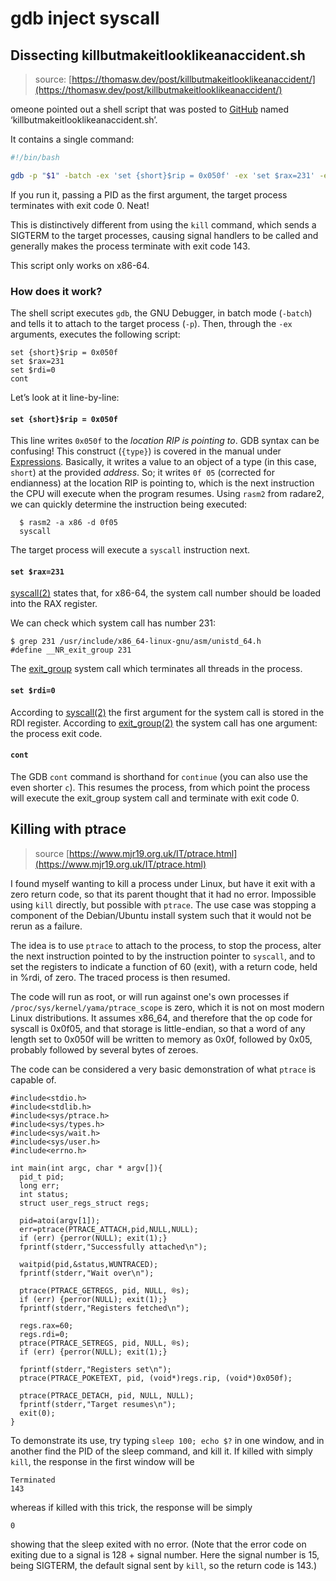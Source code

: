 # gdb inject syscall



## Dissecting killbutmakeitlooklikeanaccident.sh

> source: [https://thomasw.dev/post/killbutmakeitlooklikeanaccident/](https://thomasw.dev/post/killbutmakeitlooklikeanaccident/)



omeone pointed out a shell script that was posted to [GitHub](https://github.com/timb-machine-mirrors/killbutmakeitlooklikeanaccident.sh/blob/0bf35bd22fd2fa56a4205baebd6ddb30bc9848b5/killbutmakeitlooklikeanaccident.sh) named ‘killbutmakeitlooklikeanaccident.sh’.

It contains a single command:

```sh
#!/bin/bash

gdb -p "$1" -batch -ex 'set {short}$rip = 0x050f' -ex 'set $rax=231' -ex 'set $rdi=0' -ex 'cont'
```

If you run it, passing a PID as the first argument, the target process terminates with exit code 0. Neat!

This is distinctively different from using the `kill` command, which sends a SIGTERM to the target processes, causing signal handlers to be called and generally makes the process terminate with exit code 143.

This script only works on x86-64.

### How does it work?

The shell script executes `gdb`, the GNU Debugger, in batch mode (`-batch`) and tells it to attach to the target process (`-p`). Then, through the `-ex` arguments, executes the following script:

```
set {short}$rip = 0x050f
set $rax=231
set $rdi=0
cont
```

Let’s look at it line-by-line:

#### `set {short}$rip = 0x050f`

This line writes `0x050f` to the *location RIP is pointing to*. GDB syntax can be confusing! This construct (`{type}`) is covered in the manual under [Expressions](https://web.mit.edu/gnu/doc/html/gdb_toc.html#SEC54). Basically, it writes a value to an object of a type (in this case, `short`) at the provided *address*. So; it writes `0f 05` (corrected for endianness) at the location RIP is pointing to, which is the next instruction the CPU will execute when the program resumes. Using `rasm2` from radare2, we can quickly determine the instruction being executed:

```
  $ rasm2 -a x86 -d 0f05
  syscall
```

The target process will execute a `syscall` instruction next.

#### `set $rax=231`

[syscall(2)](https://man7.org/linux/man-pages/man2/syscall.2.html) states that, for x86-64, the system call number should be loaded into the RAX register.

We can check which system call has number 231:

```
$ grep 231 /usr/include/x86_64-linux-gnu/asm/unistd_64.h
#define __NR_exit_group 231
```

The [exit_group](https://man7.org/linux/man-pages/man2/exit_group.2.html) system call which terminates all threads in the process.

#### `set $rdi=0`

According to [syscall(2)](https://man7.org/linux/man-pages/man2/syscall.2.html) the first argument for the system call is stored in the RDI register. According to [exit_group(2)](https://man7.org/linux/man-pages/man2/exit_group.2.html) the system call has one argument: the process exit code.

#### `cont`

The GDB `cont` command is shorthand for `continue` (you can also use the even shorter `c`). This resumes the process, from which point the process will execute the exit_group system call and terminate with exit code 0.


## Killing with ptrace

> source [https://www.mjr19.org.uk/IT/ptrace.html](https://www.mjr19.org.uk/IT/ptrace.html)



I found myself wanting to kill a process under Linux, but have it exit with a zero return code, so that its parent thought that it had no error. Impossible using `kill` directly, but possible with `ptrace`. The use case was stopping a component of the Debian/Ubuntu install system such that it would not be rerun as a failure.

The idea is to use `ptrace` to attach to the process, to stop the process, alter the next instruction pointed to by the instruction pointer to `syscall`, and to set the registers to indicate a function of 60 (exit), with a return code, held in %rdi, of zero. The traced process is then resumed.

The code will run as root, or will run against one's own processes if `/proc/sys/kernel/yama/ptrace_scope` is zero, which it is not on most modern Linux distributions. It assumes x86_64, and therefore that the op code for syscall is 0x0f05, and that storage is little-endian, so that a word of any length set to 0x050f will be written to memory as 0x0f, followed by 0x05, probably followed by several bytes of zeroes.

The code can be considered a very basic demonstration of what `ptrace` is capable of.

```
#include<stdio.h>
#include<stdlib.h>
#include<sys/ptrace.h>
#include<sys/types.h>
#include<sys/wait.h>
#include<sys/user.h>
#include<errno.h>

int main(int argc, char * argv[]){
  pid_t pid;
  long err;
  int status;
  struct user_regs_struct regs;
  
  pid=atoi(argv[1]);
  err=ptrace(PTRACE_ATTACH,pid,NULL,NULL);
  if (err) {perror(NULL); exit(1);}
  fprintf(stderr,"Successfully attached\n");

  waitpid(pid,&status,WUNTRACED);
  fprintf(stderr,"Wait over\n");

  ptrace(PTRACE_GETREGS, pid, NULL, ®s);
  if (err) {perror(NULL); exit(1);}
  fprintf(stderr,"Registers fetched\n");

  regs.rax=60;
  regs.rdi=0;
  ptrace(PTRACE_SETREGS, pid, NULL, ®s);
  if (err) {perror(NULL); exit(1);}

  fprintf(stderr,"Registers set\n");
  ptrace(PTRACE_POKETEXT, pid, (void*)regs.rip, (void*)0x050f);
  
  ptrace(PTRACE_DETACH, pid, NULL, NULL);
  fprintf(stderr,"Target resumes\n");
  exit(0);
}
```

To demonstrate its use, try typing
`sleep 100; echo $?`
in one window, and in another find the PID of the sleep command, and kill it. If killed with simply `kill`, the response in the first window will be

```
Terminated
143
```

whereas if killed with this trick, the response will be simply

```
0
```

showing that the sleep exited with no error. (Note that the error code on exiting due to a signal is 128 + signal number. Here the signal number is 15, being SIGTERM, the default signal sent by `kill`, so the return code is 143.)



